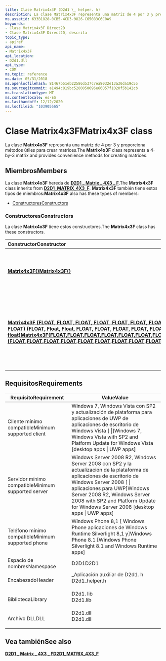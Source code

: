 ```yaml
---
title: Clase Matrix4x3F (D2d1 \_ helper. h)
description: La clase Matrix4x3F representa una matriz de 4 por 3 y proporciona métodos útiles para crear matrices.
ms.assetid: 633B1828-0CB5-4CD3-9826-C65083C6C0A9
keywords:
- Clase Matrix4x3F Direct2D
- Clase Matrix4x3F Direct2D, descrita
topic_type:
- apiref
api_name:
- Matrix4x3F
api_location:
- D2d1.dll
api_type:
- COM
ms.topic: reference
ms.date: 05/31/2018
ms.openlocfilehash: 81467b51eb22586d537c7ea8032e13a30da19c55
ms.sourcegitcommit: a1494c819bc5200050696e66057f1020f5b142cb
ms.translationtype: MT
ms.contentlocale: es-ES
ms.lasthandoff: 12/12/2020
ms.locfileid: "103905665"
---
```

# <a name="matrix4x3f-class"></a><span data-ttu-id="1c25b-105">Clase Matrix4x3F</span><span class="sxs-lookup"><span data-stu-id="1c25b-105">Matrix4x3F class</span></span>

<span data-ttu-id="1c25b-106">La clase **Matrix4x3F** representa una matriz de 4 por 3 y proporciona métodos útiles para crear matrices.</span><span class="sxs-lookup"><span data-stu-id="1c25b-106">The **Matrix4x3F** class represents a 4-by-3 matrix and provides convenience methods for creating matrices.</span></span>

## <a name="members"></a><span data-ttu-id="1c25b-107">Miembros</span><span class="sxs-lookup"><span data-stu-id="1c25b-107">Members</span></span>

<span data-ttu-id="1c25b-108">La clase **Matrix4x3F** hereda de [**D2D1 \_ Matrix \_ 4X3 \_ F**](/windows/desktop/api/dcommon/ns-dcommon-d2d_matrix_4x3_f).</span><span class="sxs-lookup"><span data-stu-id="1c25b-108">The **Matrix4x3F** class inherits from [**D2D1\_MATRIX\_4X3\_F**](/windows/desktop/api/dcommon/ns-dcommon-d2d_matrix_4x3_f).</span></span> <span data-ttu-id="1c25b-109">**Matrix4x3F** también tiene estos tipos de miembros:</span><span class="sxs-lookup"><span data-stu-id="1c25b-109">**Matrix4x3F** also has these types of members:</span></span>

-   [<span data-ttu-id="1c25b-110">Constructores</span><span class="sxs-lookup"><span data-stu-id="1c25b-110">Constructors</span></span>](#constructors)

### <a name="constructors"></a><span data-ttu-id="1c25b-111">Constructores</span><span class="sxs-lookup"><span data-stu-id="1c25b-111">Constructors</span></span>

<span data-ttu-id="1c25b-112">La clase **Matrix4x3F** tiene estos constructores.</span><span class="sxs-lookup"><span data-stu-id="1c25b-112">The **Matrix4x3F** class has these constructors.</span></span>



| <span data-ttu-id="1c25b-113">Constructor</span><span class="sxs-lookup"><span data-stu-id="1c25b-113">Constructor</span></span>                                                                                                                                                                                           | <span data-ttu-id="1c25b-114">Descripción</span><span class="sxs-lookup"><span data-stu-id="1c25b-114">Description</span></span>                                                                                                                        |
|:------------------------------------------------------------------------------------------------------------------------------------------------------------------------------------------------------|:-----------------------------------------------------------------------------------------------------------------------------------|
| [<span data-ttu-id="1c25b-115">**Matrix4x3F()**</span><span class="sxs-lookup"><span data-stu-id="1c25b-115">**Matrix4x3F()**</span></span>](matrix4x3f-matrix4x3f--.md)                                                                                                                                                       | <span data-ttu-id="1c25b-116">Crea una nueva instancia de una clase **Matrix4x3F** no inicializada.</span><span class="sxs-lookup"><span data-stu-id="1c25b-116">Instantiates a new instance of an uninitialized **Matrix4x3F** class.</span></span><br/>                                                   |
| [<span data-ttu-id="1c25b-117">**Matrix4x3F (FLOAT, FLOAT, FLOAT, FLOAT, FLOAT, FLOAT, FLOAT, FLOAT, FLOAT, FLOAT, FLOAT, FLOAT) (FLOAT, Float, Float, FLOAT, FLOAT, FLOAT, FLOAT, FLOAT, FLOAT, FLOAT, FLOAT, float)**</span><span class="sxs-lookup"><span data-stu-id="1c25b-117">**Matrix4x3F(FLOAT,FLOAT,FLOAT,FLOAT,FLOAT,FLOAT,FLOAT,FLOAT,FLOAT,FLOAT,FLOAT,FLOAT)(FLOAT,FLOAT,FLOAT,FLOAT,FLOAT,FLOAT,FLOAT,FLOAT,FLOAT,FLOAT,FLOAT,FLOAT)**</span></span>](matrix4x3f-matrix4x3f-floats-.md) | <span data-ttu-id="1c25b-118">Crea una nueva instancia de una clase **Matrix4x3F** que se inicializa con todos los valores de la matriz de punto flotante.</span><span class="sxs-lookup"><span data-stu-id="1c25b-118">Instantiates a new instance of a **Matrix4x3F** class that is initialized with all of the floating point matrix values.</span></span><br/> |



 

## <a name="requirements"></a><span data-ttu-id="1c25b-119">Requisitos</span><span class="sxs-lookup"><span data-stu-id="1c25b-119">Requirements</span></span>



| <span data-ttu-id="1c25b-120">Requisito</span><span class="sxs-lookup"><span data-stu-id="1c25b-120">Requirement</span></span> | <span data-ttu-id="1c25b-121">Value</span><span class="sxs-lookup"><span data-stu-id="1c25b-121">Value</span></span> |
|-------------------------------------|------------------------------------------------------------------------------------------------------------------------------------------|
| <span data-ttu-id="1c25b-122">Cliente mínimo compatible</span><span class="sxs-lookup"><span data-stu-id="1c25b-122">Minimum supported client</span></span><br/> | <span data-ttu-id="1c25b-123">Windows 7, Windows Vista con SP2 y actualización de plataforma para aplicaciones de UWP de aplicaciones de escritorio de Windows Vista \[ \|\]</span><span class="sxs-lookup"><span data-stu-id="1c25b-123">Windows 7, Windows Vista with SP2 and Platform Update for Windows Vista \[desktop apps \| UWP apps\]</span></span><br/>                          |
| <span data-ttu-id="1c25b-124">Servidor mínimo compatible</span><span class="sxs-lookup"><span data-stu-id="1c25b-124">Minimum supported server</span></span><br/> | <span data-ttu-id="1c25b-125">Windows Server 2008 R2, Windows Server 2008 con SP2 y la actualización de la plataforma de aplicaciones de escritorio de Windows Server 2008 \[ \| aplicaciones para UWP\]</span><span class="sxs-lookup"><span data-stu-id="1c25b-125">Windows Server 2008 R2, Windows Server 2008 with SP2 and Platform Update for Windows Server 2008 \[desktop apps \| UWP apps\]</span></span><br/> |
| <span data-ttu-id="1c25b-126">Teléfono mínimo compatible</span><span class="sxs-lookup"><span data-stu-id="1c25b-126">Minimum supported phone</span></span><br/>  | <span data-ttu-id="1c25b-127">Windows Phone 8,1 \[ Windows Phone aplicaciones de Windows Runtime Silverlight 8,1 y\]</span><span class="sxs-lookup"><span data-stu-id="1c25b-127">Windows Phone 8.1 \[Windows Phone Silverlight 8.1 and Windows Runtime apps\]</span></span><br/>                                                  |
| <span data-ttu-id="1c25b-128">Espacio de nombres</span><span class="sxs-lookup"><span data-stu-id="1c25b-128">Namespace</span></span><br/>                | <span data-ttu-id="1c25b-129">D2D1</span><span class="sxs-lookup"><span data-stu-id="1c25b-129">D2D1</span></span><br/>                                                                                                                          |
| <span data-ttu-id="1c25b-130">Encabezado</span><span class="sxs-lookup"><span data-stu-id="1c25b-130">Header</span></span><br/>                   | <dl> <span data-ttu-id="1c25b-131"><dt>\_Aplicación auxiliar de D2d1. h</dt></span><span class="sxs-lookup"><span data-stu-id="1c25b-131"><dt>D2d1\_helper.h</dt></span></span> </dl>                                                |
| <span data-ttu-id="1c25b-132">Biblioteca</span><span class="sxs-lookup"><span data-stu-id="1c25b-132">Library</span></span><br/>                  | <dl> <span data-ttu-id="1c25b-133"><dt>D2d1. lib</dt></span><span class="sxs-lookup"><span data-stu-id="1c25b-133"><dt>D2d1.lib</dt></span></span> </dl>                                                      |
| <span data-ttu-id="1c25b-134">Archivo DLL</span><span class="sxs-lookup"><span data-stu-id="1c25b-134">DLL</span></span><br/>                      | <dl> <span data-ttu-id="1c25b-135"><dt>D2d1.dll</dt></span><span class="sxs-lookup"><span data-stu-id="1c25b-135"><dt>D2d1.dll</dt></span></span> </dl>                                                      |



## <a name="see-also"></a><span data-ttu-id="1c25b-136">Vea también</span><span class="sxs-lookup"><span data-stu-id="1c25b-136">See also</span></span>

<dl> <dt>

[<span data-ttu-id="1c25b-137">**D2D1 \_ Matrix \_ 4X3 \_ F**</span><span class="sxs-lookup"><span data-stu-id="1c25b-137">**D2D1\_MATRIX\_4X3\_F**</span></span>](/windows/desktop/api/dcommon/ns-dcommon-d2d_matrix_4x3_f)
</dt> </dl>

 

 






